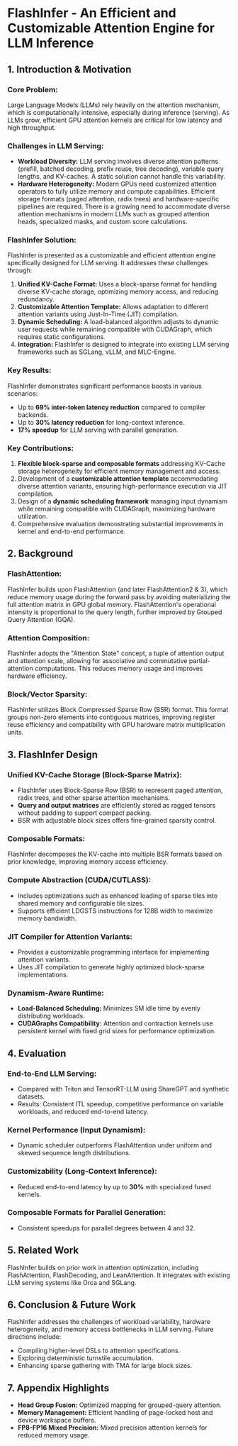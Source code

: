 # FlashInfer - An Efficient and Customizable Attention Engine for LLM Inference

## 1. Introduction & Motivation

### Core Problem:
Large Language Models (LLMs) rely heavily on the attention mechanism, which is computationally intensive, especially during inference (serving). As LLMs grow, efficient GPU attention kernels are critical for low latency and high throughput.

### Challenges in LLM Serving:
- **Workload Diversity:** LLM serving involves diverse attention patterns (prefill, batched decoding, prefix reuse, tree decoding), variable query lengths, and KV-caches. A static solution cannot handle this variability.
- **Hardware Heterogeneity:** Modern GPUs need customized attention operators to fully utilize memory and compute capabilities. Efficient storage formats (paged attention, radix trees) and hardware-specific pipelines are required. There is a growing need to accommodate diverse attention mechanisms in modern LLMs such as grouped attention heads, specialized masks, and custom score calculations.

### FlashInfer Solution:
FlashInfer is presented as a customizable and efficient attention engine specifically designed for LLM serving. It addresses these challenges through:
1. **Unified KV-Cache Format:** Uses a block-sparse format for handling diverse KV-cache storage, optimizing memory access, and reducing redundancy.
2. **Customizable Attention Template:** Allows adaptation to different attention variants using Just-In-Time (JIT) compilation.
3. **Dynamic Scheduling:** A load-balanced algorithm adjusts to dynamic user requests while remaining compatible with CUDAGraph, which requires static configurations.
4. **Integration:** FlashInfer is designed to integrate into existing LLM serving frameworks such as SGLang, vLLM, and MLC-Engine.

### Key Results:
FlashInfer demonstrates significant performance boosts in various scenarios:
- Up to **69% inter-token latency reduction** compared to compiler backends.
- Up to **30% latency reduction** for long-context inference.
- **17% speedup** for LLM serving with parallel generation.

### Key Contributions:
1. **Flexible block-sparse and composable formats** addressing KV-Cache storage heterogeneity for efficient memory management and access.
2. Development of a **customizable attention template** accommodating diverse attention variants, ensuring high-performance execution via JIT compilation.
3. Design of a **dynamic scheduling framework** managing input dynamism while remaining compatible with CUDAGraph, maximizing hardware utilization.
4. Comprehensive evaluation demonstrating substantial improvements in kernel and end-to-end performance.

## 2. Background

### FlashAttention:
FlashInfer builds upon FlashAttention (and later FlashAttention2 & 3), which reduce memory usage during the forward pass by avoiding materializing the full attention matrix in GPU global memory. FlashAttention's operational intensity is proportional to the query length, further improved by Grouped Query Attention (GQA).

### Attention Composition:
FlashInfer adopts the "Attention State" concept, a tuple of attention output and attention scale, allowing for associative and commutative partial-attention computations. This reduces memory usage and improves hardware efficiency.

### Block/Vector Sparsity:
FlashInfer utilizes Block Compressed Sparse Row (BSR) format. This format groups non-zero elements into contiguous matrices, improving register reuse efficiency and compatibility with GPU hardware matrix multiplication units.

## 3. FlashInfer Design

### Unified KV-Cache Storage (Block-Sparse Matrix):
- FlashInfer uses Block-Sparse Row (BSR) to represent paged attention, radix trees, and other sparse attention mechanisms.
- **Query and output matrices** are efficiently stored as ragged tensors without padding to support compact packing.
- BSR with adjustable block sizes offers fine-grained sparsity control.

### Composable Formats:
FlashInfer decomposes the KV-cache into multiple BSR formats based on prior knowledge, improving memory access efficiency.

### Compute Abstraction (CUDA/CUTLASS):
- Includes optimizations such as enhanced loading of sparse tiles into shared memory and configurable tile sizes.
- Supports efficient LDGSTS instructions for 128B width to maximize memory bandwidth.

### JIT Compiler for Attention Variants:
- Provides a customizable programming interface for implementing attention variants.
- Uses JIT compilation to generate highly optimized block-sparse implementations.

### Dynamism-Aware Runtime:
- **Load-Balanced Scheduling:** Minimizes SM idle time by evenly distributing workloads.
- **CUDAGraphs Compatibility:** Attention and contraction kernels use persistent kernel with fixed grid sizes for performance optimization.

## 4. Evaluation

### End-to-End LLM Serving:
- Compared with Triton and TensorRT-LLM using ShareGPT and synthetic datasets.
- Results: Consistent ITL speedup, competitive performance on variable workloads, and reduced end-to-end latency.

### Kernel Performance (Input Dynamism):
- Dynamic scheduler outperforms FlashAttention under uniform and skewed sequence length distributions.

### Customizability (Long-Context Inference):
- Reduced end-to-end latency by up to **30%** with specialized fused kernels.

### Composable Formats for Parallel Generation:
- Consistent speedups for parallel degrees between 4 and 32.

## 5. Related Work
FlashInfer builds on prior work in attention optimization, including FlashAttention, FlashDecoding, and LeanAttention. It integrates with existing LLM serving systems like Orca and SGLang.

## 6. Conclusion & Future Work
FlashInfer addresses the challenges of workload variability, hardware heterogeneity, and memory access bottlenecks in LLM serving. Future directions include:
- Compiling higher-level DSLs to attention specifications.
- Exploring deterministic turnstile accumulation.
- Enhancing sparse gathering with TMA for large block sizes.

## 7. Appendix Highlights
- **Head Group Fusion:** Optimized mapping for grouped-query attention.
- **Memory Management:** Efficient handling of page-locked host and device workspace buffers.
- **FP8-FP16 Mixed Precision:** Mixed precision attention kernels for reduced memory usage.
